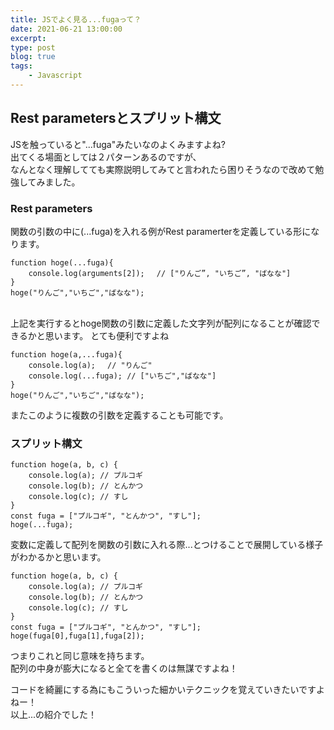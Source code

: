 ```yaml
---
title: JSでよく見る...fugaって？
date: 2021-06-21 13:00:00
excerpt:
type: post
blog: true
tags:
    - Javascript
---
```


## Rest parametersとスプリット構文
JSを触っていると"...fuga"みたいなのよくみますよね?  
出てくる場面としては２パターンあるのですが、  
なんとなく理解してても実際説明してみてと言われたら困りそうなので改めて勉強してみました。  

### Rest parameters
関数の引数の中に(...fuga)を入れる例がRest paramerterを定義している形になります。  

```
function hoge(...fuga){
    console.log(arguments[2]); 　// ["りんご”, "いちご”, "ばなな"]
}
hoge("りんご","いちご","ばなな");
```
<br>
上記を実行するとhoge関数の引数に定義した文字列が配列になることが確認できるかと思います。  
とても便利ですよね

```
function hoge(a,...fuga){
    console.log(a); 　// "りんご"
    console.log(...fuga); // ["いちご","ばなな"]
}
hoge("りんご","いちご","ばなな");
```
またこのように複数の引数を定義することも可能です。

### スプリット構文

```
function hoge(a, b, c) {
	console.log(a); // プルコギ
	console.log(b); // とんかつ
	console.log(c); // すし
}
const fuga = ["プルコギ", "とんかつ", "すし"];
hoge(...fuga);
```
変数に定義して配列を関数の引数に入れる際...とつけることで展開している様子がわかるかと思います。  

```
function hoge(a, b, c) {
	console.log(a); // プルコギ
	console.log(b); // とんかつ
	console.log(c); // すし
}
const fuga = ["プルコギ", "とんかつ", "すし"];
hoge(fuga[0],fuga[1],fuga[2]);
```
つまりこれと同じ意味を持ちます。  
配列の中身が膨大になると全てを書くのは無謀ですよね！  
  
コードを綺麗にする為にもこういった細かいテクニックを覚えていきたいですよねー！  
以上...の紹介でした！